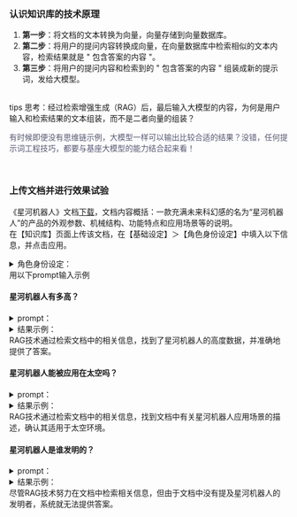 ### 认识知识库的技术原理
1. **第一步**：将文档的文本转换为向量，向量存储到向量数据库。
2. **第二步**：将用户的提问内容转换成向量，在向量数据库中检索相似的文本内容，检索结果就是 " 包含答案的内容 "。
3. **第三步**：将用户的提问内容和检索到的 " 包含答案的内容 " 组装成新的提示词，发给大模型。

<br/>tips
思考：经过检索增强生成（RAG）后，最后输入大模型的内容，为何是用户输入和检索结果的文本组装，而不是二者向量的组装？

<font style="color:rgb(86, 87, 114);">有时候即便没有思维链示例，大模型一样可以输出比较合适的结果？没错，任何提示词工程技巧，都要与基座大模型的能力结合起来看！</font><font style="color:rgb(86, 87, 114);"></font>

<br/>

### 上传文档并进行效果试验
《星河机器人》文档[下载](https://bj.bcebos.com/v1/ai-studio-online/636ff2c0e76847588eac294ee1411810d47f60bff17c4cfeb8fdb8656f5bc9fe?responseContentDisposition=attachment%3B%20filename%3D%E6%98%9F%E6%B2%B3%E6%9C%BA%E5%99%A8%E4%BA%BA.txt&authorization=bce-auth-v1%2F5cfe9a5e1454405eb2a975c43eace6ec%2F2024-03-22T08%3A16%3A39Z%2F-1%2F%2F1891994cbd6ee77d28e4c23e7fa6b49948f8755634ec048bd88cf3c2b792636b)，文档内容概括：一款充满未来科幻感的名为“星河机器人”的产品的外观参数、机械结构、功能特点和应用场景等的说明。  
	在【知识库】页面上传该文档，在【基础设定】＞【角色身份设定】中填入以下信息，并点击应用。

<details class="lake-collapse"><summary id="ud90c2766"><span class="ne-text">角色身份设定：</span></summary><pre data-language="json" id="iOXbm" class="ne-codeblock language-json"><code># Role: 星河机器人产品客服  
  
## Profile:  
- author: Arthur  
- version: 0.8  
- language: 中文  
- description: 我是一个专门用于解答“星河机器人”这块产品有关信息的专业客服。  
  
## Goals:  
准确回答用户的提问。  
  
## Constraints:  
1. 对于你不知道和在文档里没有找到的概念，明确告知用户你不知道，不要进行发散。  
2. 你不擅长说空话和套话，不会进行没有意义的客气对话。  
3. 解释完概念即结束对话，不会询问是否有其它问题。</code></pre></details>
用以下prompt输入示例

#### 星河机器人有多高？
<details class="lake-collapse"><summary id="ub441c688"><span class="ne-text">prompt：</span></summary><pre data-language="json" id="njES4" class="ne-codeblock language-json"><code>星河机器人有多高？</code></pre></details>
<details class="lake-collapse"><summary id="u48c63f75"><span class="ne-text">结果示例：</span></summary><pre data-language="json" id="fupdE" class="ne-codeblock language-json"><code>1.8米</code></pre></details>
RAG技术通过检索文档中的相关信息，找到了星河机器人的高度数据，并准确地提供了答案。

#### 星河机器人能被应用在太空吗？
<details class="lake-collapse"><summary id="ub62525ca"><span class="ne-text">prompt：</span></summary><pre data-language="json" id="DqAmM" class="ne-codeblock language-json"><code>星河机器人能被应用在太空吗？</code></pre></details>
<details class="lake-collapse"><summary id="u6780941b"><span class="ne-text">结果示例：</span></summary><pre data-language="json" id="HJgRE" class="ne-codeblock language-json"><code>能</code></pre></details>
RAG技术通过检索文档中的相关信息，找到文档中有关星河机器人应用场景的描述，确认其适用于太空环境。

#### 星河机器人是谁发明的？
<details class="lake-collapse"><summary id="uf544fb67"><span class="ne-text">prompt：</span></summary><pre data-language="json" id="Ji1AC" class="ne-codeblock language-json"><code>星河机器人是谁发明的？</code></pre></details>
<details class="lake-collapse"><summary id="ucf388ad5"><span class="ne-text">结果示例：</span></summary><pre data-language="json" id="wSJfU" class="ne-codeblock language-json"><code>无法回答</code></pre></details>
尽管RAG技术努力在文档中检索相关信息，但由于文档中没有提及星河机器人的发明者，系统就无法提供答案。

